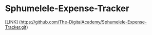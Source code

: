 # Sphumelele-Expense-Tracker

[LINK] (https://github.com/The-DigitalAcademy/Sphumelele-Expense-Tracker.git)